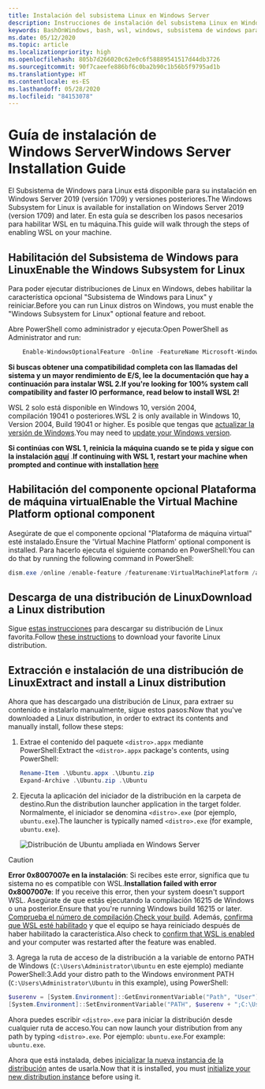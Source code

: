 ```yaml
---
title: Instalación del subsistema Linux en Windows Server
description: Instrucciones de instalación del subsistema Linux en Windows Server.
keywords: BashOnWindows, bash, wsl, windows, subsistema de windows para linux, subsistemawindows, ubuntu, windows server
ms.date: 05/12/2020
ms.topic: article
ms.localizationpriority: high
ms.openlocfilehash: 805b7d266020c62e0c6f58889541517d44db3726
ms.sourcegitcommit: 90f7caeefe886bf6c0ba2b90c1b56b5f9795ad1b
ms.translationtype: HT
ms.contentlocale: es-ES
ms.lasthandoff: 05/28/2020
ms.locfileid: "84153078"
---
```

# <a name="windows-server-installation-guide"></a><span data-ttu-id="4ca37-104">Guía de instalación de Windows Server</span><span class="sxs-lookup"><span data-stu-id="4ca37-104">Windows Server Installation Guide</span></span>

<span data-ttu-id="4ca37-105">El Subsistema de Windows para Linux está disponible para su instalación en Windows Server 2019 (versión 1709) y versiones posteriores.</span><span class="sxs-lookup"><span data-stu-id="4ca37-105">The Windows Subsystem for Linux is available for installation on Windows Server 2019 (version 1709) and later.</span></span> <span data-ttu-id="4ca37-106">En esta guía se describen los pasos necesarios para habilitar WSL en tu máquina.</span><span class="sxs-lookup"><span data-stu-id="4ca37-106">This guide will walk through the steps of enabling WSL on your machine.</span></span>

## <a name="enable-the-windows-subsystem-for-linux"></a><span data-ttu-id="4ca37-107">Habilitación del Subsistema de Windows para Linux</span><span class="sxs-lookup"><span data-stu-id="4ca37-107">Enable the Windows Subsystem for Linux</span></span>

<span data-ttu-id="4ca37-108">Para poder ejecutar distribuciones de Linux en Windows, debes habilitar la característica opcional "Subsistema de Windows para Linux" y reiniciar.</span><span class="sxs-lookup"><span data-stu-id="4ca37-108">Before you can run Linux distros on Windows, you must enable the "Windows Subsystem for Linux" optional feature and reboot.</span></span>

<span data-ttu-id="4ca37-109">Abre PowerShell como administrador y ejecuta:</span><span class="sxs-lookup"><span data-stu-id="4ca37-109">Open PowerShell as Administrator and run:</span></span>

```powershell
    Enable-WindowsOptionalFeature -Online -FeatureName Microsoft-Windows-Subsystem-Linux

```

<span data-ttu-id="4ca37-110">**Si buscas obtener una compatibilidad completa con las llamadas del sistema y un mayor rendimiento de E/S, lee la documentación que hay a continuación para instalar WSL 2.**</span><span class="sxs-lookup"><span data-stu-id="4ca37-110">**If you're looking for 100% system call compatibility and faster IO performance, read below to install WSL 2!**</span></span>

<span data-ttu-id="4ca37-111">WSL 2 solo está disponible en Windows 10, versión 2004, compilación 19041 o posteriores.</span><span class="sxs-lookup"><span data-stu-id="4ca37-111">WSL 2 is only available in Windows 10, Version 2004, Build 19041 or higher.</span></span> <span data-ttu-id="4ca37-112">Es posible que tengas que [actualizar la versión de Windows](ms-settings:windowsupdate).</span><span class="sxs-lookup"><span data-stu-id="4ca37-112">You may need to [update your Windows version](ms-settings:windowsupdate).</span></span>

<span data-ttu-id="4ca37-113">**Si continúas con WSL 1, reinicia la máquina cuando se te pida y sigue con la instalación [aquí](./install-on-server.md#download-a-linux-distribution)** .</span><span class="sxs-lookup"><span data-stu-id="4ca37-113">**If continuing with WSL 1, restart your machine when prompted and continue with installation [here](./install-on-server.md#download-a-linux-distribution)**</span></span>

## <a name="enable-the-virtual-machine-platform-optional-component"></a><span data-ttu-id="4ca37-114">Habilitación del componente opcional Plataforma de máquina virtual</span><span class="sxs-lookup"><span data-stu-id="4ca37-114">Enable the Virtual Machine Platform optional component</span></span>

<span data-ttu-id="4ca37-115">Asegúrate de que el componente opcional "Plataforma de máquina virtual" esté instalado.</span><span class="sxs-lookup"><span data-stu-id="4ca37-115">Ensure the 'Virtual Machine Platform' optional component is installed.</span></span> <span data-ttu-id="4ca37-116">Para hacerlo ejecuta el siguiente comando en PowerShell:</span><span class="sxs-lookup"><span data-stu-id="4ca37-116">You can do that by running the following command in PowerShell:</span></span>

```powershell
dism.exe /online /enable-feature /featurename:VirtualMachinePlatform /all /norestart
```

## <a name="download-a-linux-distribution"></a><span data-ttu-id="4ca37-117">Descarga de una distribución de Linux</span><span class="sxs-lookup"><span data-stu-id="4ca37-117">Download a Linux distribution</span></span>

<span data-ttu-id="4ca37-118">Sigue [estas instrucciones](install-manual.md) para descargar su distribución de Linux favorita.</span><span class="sxs-lookup"><span data-stu-id="4ca37-118">Follow [these instructions](install-manual.md) to download your favorite Linux distribution.</span></span>

## <a name="extract-and-install-a-linux-distribution"></a><span data-ttu-id="4ca37-119">Extracción e instalación de una distribución de Linux</span><span class="sxs-lookup"><span data-stu-id="4ca37-119">Extract and install a Linux distribution</span></span>

<span data-ttu-id="4ca37-120">Ahora que has descargado una distribución de Linux, para extraer su contenido e instalarlo manualmente, sigue estos pasos:</span><span class="sxs-lookup"><span data-stu-id="4ca37-120">Now that you've downloaded a Linux distribution, in order to extract its contents and manually install, follow these steps:</span></span>

1. <span data-ttu-id="4ca37-121">Extrae el contenido del paquete `<distro>.appx` mediante PowerShell:</span><span class="sxs-lookup"><span data-stu-id="4ca37-121">Extract the `<distro>.appx` package's contents, using PowerShell:</span></span>

    ```powershell
    Rename-Item .\Ubuntu.appx .\Ubuntu.zip
    Expand-Archive .\Ubuntu.zip .\Ubuntu
    ```

2. <span data-ttu-id="4ca37-122">Ejecuta la aplicación del iniciador de la distribución en la carpeta de destino.</span><span class="sxs-lookup"><span data-stu-id="4ca37-122">Run the distribution launcher application in the target folder.</span></span> <span data-ttu-id="4ca37-123">Normalmente, el iniciador se denomina `<distro>.exe` (por ejemplo, `ubuntu.exe`).</span><span class="sxs-lookup"><span data-stu-id="4ca37-123">The launcher is typically named `<distro>.exe` (for example, `ubuntu.exe`).</span></span>

    ![Distribución de Ubuntu ampliada en Windows Server](media/server-appx-expand.png)

> [!CAUTION]
> <span data-ttu-id="4ca37-125">**Error 0x8007007e en la instalación**: Si recibes este error, significa que tu sistema no es compatible con WSL.</span><span class="sxs-lookup"><span data-stu-id="4ca37-125">**Installation failed with error 0x8007007e**: If you receive this error, then your system doesn't support WSL.</span></span> <span data-ttu-id="4ca37-126">Asegúrate de que estás ejecutando la compilación 16215 de Windows o una posterior.</span><span class="sxs-lookup"><span data-stu-id="4ca37-126">Ensure that you're running Windows build 16215 or later.</span></span> <span data-ttu-id="4ca37-127">[Comprueba el número de compilación](troubleshooting.md#check-your-build-number).</span><span class="sxs-lookup"><span data-stu-id="4ca37-127">[Check your build](troubleshooting.md#check-your-build-number).</span></span> <span data-ttu-id="4ca37-128">Además, [confirma que WSL esté habilitado](troubleshooting.md#confirm-wsl-is-enabled) y que el equipo se haya reiniciado después de haber habilitado la característica.</span><span class="sxs-lookup"><span data-stu-id="4ca37-128">Also check to [confirm that WSL is enabled](troubleshooting.md#confirm-wsl-is-enabled) and your computer was restarted after the feature was enabled.</span></span>  

<span data-ttu-id="4ca37-129">3. Agrega la ruta de acceso de la distribución a la variable de entorno PATH de Windows (`C:\Users\Administrator\Ubuntu` en este ejemplo) mediante PowerShell:</span><span class="sxs-lookup"><span data-stu-id="4ca37-129">3.Add your distro path to the Windows environment PATH (`C:\Users\Administrator\Ubuntu` in this example), using PowerShell:</span></span>

```powershell
$userenv = [System.Environment]::GetEnvironmentVariable("Path", "User")
[System.Environment]::SetEnvironmentVariable("PATH", $userenv + ";C:\Users\Administrator\Ubuntu", "User")
```

<span data-ttu-id="4ca37-130">Ahora puedes escribir `<distro>.exe` para iniciar la distribución desde cualquier ruta de acceso.</span><span class="sxs-lookup"><span data-stu-id="4ca37-130">You can now launch your distribution from any path by typing `<distro>.exe`.</span></span> <span data-ttu-id="4ca37-131">Por ejemplo: `ubuntu.exe`.</span><span class="sxs-lookup"><span data-stu-id="4ca37-131">For example: `ubuntu.exe`.</span></span>

<span data-ttu-id="4ca37-132">Ahora que está instalada, debes [inicializar la nueva instancia de la distribución](initialize-distro.md) antes de usarla.</span><span class="sxs-lookup"><span data-stu-id="4ca37-132">Now that it is installed, you must [initialize your new distribution instance](initialize-distro.md) before using it.</span></span>
